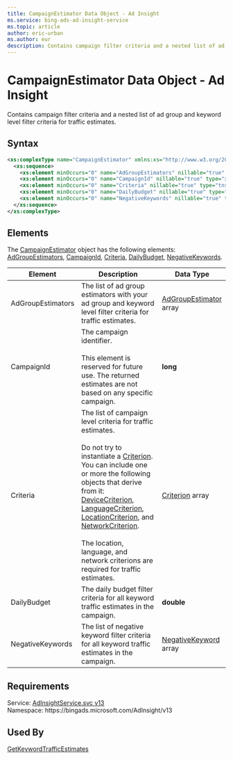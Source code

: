 ```yaml
---
title: CampaignEstimator Data Object - Ad Insight
ms.service: bing-ads-ad-insight-service
ms.topic: article
author: eric-urban
ms.author: eur
description: Contains campaign filter criteria and a nested list of ad group and keyword level filter criteria for traffic estimates.
---
```

# CampaignEstimator Data Object - Ad Insight
Contains campaign filter criteria and a nested list of ad group and keyword level filter criteria for traffic estimates.

## Syntax
```xml
<xs:complexType name="CampaignEstimator" xmlns:xs="http://www.w3.org/2001/XMLSchema">
  <xs:sequence>
    <xs:element minOccurs="0" name="AdGroupEstimators" nillable="true" type="tns:ArrayOfAdGroupEstimator" />
    <xs:element minOccurs="0" name="CampaignId" nillable="true" type="xs:long" />
    <xs:element minOccurs="0" name="Criteria" nillable="true" type="tns:ArrayOfCriterion" />
    <xs:element minOccurs="0" name="DailyBudget" nillable="true" type="xs:double" />
    <xs:element minOccurs="0" name="NegativeKeywords" nillable="true" type="tns:ArrayOfNegativeKeyword" />
  </xs:sequence>
</xs:complexType>
```

## <a name="elements"></a>Elements

The [CampaignEstimator](campaignestimator.md) object has the following elements: [AdGroupEstimators](#adgroupestimators), [CampaignId](#campaignid), [Criteria](#criteria), [DailyBudget](#dailybudget), [NegativeKeywords](#negativekeywords).

|Element|Description|Data Type|
|-----------|---------------|-------------|
|<a name="adgroupestimators"></a>AdGroupEstimators|The list of ad group estimators with your ad group and keyword level filter criteria for traffic estimates.|[AdGroupEstimator](adgroupestimator.md) array|
|<a name="campaignid"></a>CampaignId|The campaign identifier.<br/><br/>This element is reserved for future use. The returned estimates are not based on any specific campaign.|**long**|
|<a name="criteria"></a>Criteria|The list of campaign level criteria for traffic estimates.<br/><br/>Do not try to instantiate a [Criterion](criterion.md). You can include one or more the following objects that derive from it: [DeviceCriterion](devicecriterion.md), [LanguageCriterion](languagecriterion.md), [LocationCriterion](locationcriterion.md), and [NetworkCriterion](networkcriterion.md).<br/><br/>The location, language, and network criterions are required for traffic estimates.|[Criterion](criterion.md) array|
|<a name="dailybudget"></a>DailyBudget|The daily budget filter criteria for all keyword traffic estimates in the campaign.|**double**|
|<a name="negativekeywords"></a>NegativeKeywords|The list of negative keyword filter criteria for all keyword traffic estimates in the campaign.|[NegativeKeyword](negativekeyword.md) array|

## Requirements
Service: [AdInsightService.svc v13](https://adinsight.api.bingads.microsoft.com/Api/Advertiser/AdInsight/v13/AdInsightService.svc)  
Namespace: https\://bingads.microsoft.com/AdInsight/v13  

## Used By
[GetKeywordTrafficEstimates](getkeywordtrafficestimates.md)  
